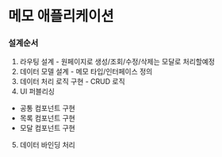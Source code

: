 # 메모 애플리케이션

### 설계순서
1. 라우팅 설계 - 원페이지로 생성/조회/수정/삭제는 모달로 처리할예정
2. 데이터 모델 설계 - 메모 타입/인터페이스 정의
3. 데이터 처리 로직 구현 - CRUD 로직
4. UI 퍼블리싱
  - 공통 컴포넌트 구현
  - 목록 컴포넌트 구현
  - 모달 컴포넌트 구현
5. 데이터 바인딩 처리